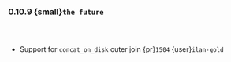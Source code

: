 ### 0.10.9 {small}`the future`

```{rubric} Bugfix
```

```{rubric} Documentation
```

```{rubric} Performance
```

* Support for `concat_on_disk` outer join {pr}`1504` {user}`ilan-gold`
